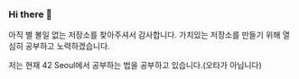 ### Hi there 👋
아직 별 볼일 없는 저장소를 찾아주셔서 감사합니다.
가치있는 저장소를 만들기 위해 열심히 공부하고 노력하겠습니다.

저는 현재 42 Seoul에서 공부하는 법을 공부하고 있습니다.(오타가 아닙니다)

<!--
**ohseyong/ohseyong** is a ✨ _special_ ✨ repository because its `README.md` (this file) appears on your GitHub profile.

Here are some ideas to get you started:

- 🔭 I’m currently working on ...
- 🌱 I’m currently learning ...
- 👯 I’m looking to collaborate on ...
- 🤔 I’m looking for help with ...
- 💬 Ask me about ...
- 📫 How to reach me: ...
- 😄 Pronouns: ...
- ⚡ Fun fact: ...
-->
